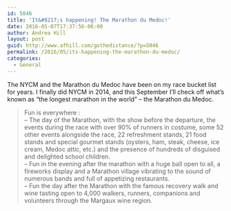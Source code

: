 ```yaml
---
id: 5046
title: 'It&#8217;s happening! The Marathon du Medoc!'
date: 2016-05-07T17:37:56-06:00
author: Andrea Hill
layout: post
guid: http://www.afhill.com/gothedistance/?p=5046
permalink: /2016/05/its-happening-the-marathon-du-medoc/
categories:
  - General
---
```

The NYCM and the Marathon du Medoc have been on my race bucket list for years. I finally did NYCM in 2014, and this September I&#8217;ll check off what&#8217;s known as &#8220;the longest marathon in the world&#8221; &#8211; the Marathon du Medoc.

> Fun is everywhere :  
> &#8211; The day of the Marathon, with the show before the departure, the events during the race with over 90% of runners in costume, some 52 other events alongside the race, 22 refreshment stands, 21 food stands and special gourmet stands (oysters, ham, steak, cheese, ice cream, Medoc attic, etc.) and the presence of hundreds of disguised and delighted school children.  
> &#8211; Fun in the evening after the marathon with a huge ball open to all, a fireworks display and a Marathon village vibrating to the sound of numerous bands and full of appetizing restaurants.  
> &#8211; Fun the day after the Marathon with the famous recovery walk and wine tasting open to 4,000 walkers, runners, companions and volunteers through the Margaux wine region.